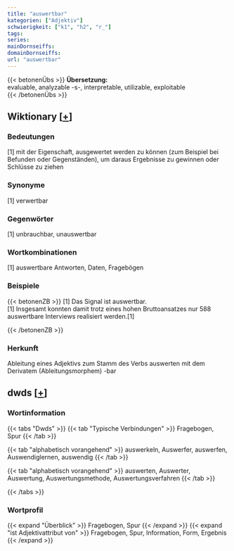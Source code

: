 ```yaml
---
title: "auswertbar"
kategorien: ["Adjektiv"]
schwierigkeit: ["k1", "h2", "r_"]
tags:
series:
mainDornseiffs:
domainDornseiffs:
url: "auswertbar"
---
```


{{< betonenÜbs >}}
**Übersetzung:**  
evaluable, analyzable -s-, interpretable, utilizable, exploitable  
{{< /betonenÜbs >}}

## Wiktionary [[+](https://de.wiktionary.org/wiki/auswertbar)]

### Bedeutungen
[1] mit der Eigenschaft, ausgewertet werden zu können (zum Beispiel bei Befunden oder Gegenständen), um daraus Ergebnisse  zu gewinnen oder Schlüsse zu ziehen  

### Synonyme
[1] verwertbar  

### Gegenwörter
[1] unbrauchbar, unauswertbar  

### Wortkombinationen
[1] auswertbare Antworten, Daten, Fragebögen  

### Beispiele
{{< betonenZB >}}
[1] Das Signal ist auswertbar.  
[1] Insgesamt konnten damit trotz eines hohen Bruttoansatzes nur 588 auswertbare Interviews realisiert werden.[1]  

{{< /betonenZB >}}
### Herkunft
Ableitung eines Adjektivs zum Stamm des Verbs auswerten mit dem Derivatem (Ableitungsmorphem) -bar  



## dwds [[+](https://www.dwds.de/wb/auswertbar)]

### Wortinformation
{{< tabs "Dwds" >}}
{{< tab "Typische Verbindungen" >}}
Fragebogen, Spur
{{< /tab >}}

{{< tab "alphabetisch vorangehend" >}}
auswerkeln, Auswerfer, auswerfen, Auswendiglernen, auswendig
{{< /tab >}}

{{< tab "alphabetisch vorangehend" >}}
auswerten, Auswerter, Auswertung, Auswertungsmethode, Auswertungsverfahren
{{< /tab >}}

{{< /tabs >}}

### Wortprofil
{{< expand "Überblick" >}} Fragebogen, Spur {{< /expand >}}
{{< expand "ist Adjektivattribut von" >}} Fragebogen, Spur, Information, Form, Ergebnis {{< /expand >}}

